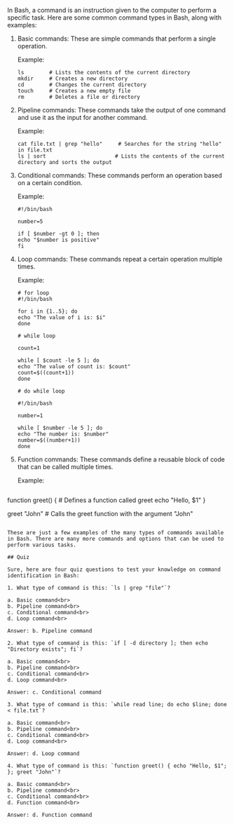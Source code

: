 In Bash, a command is an instruction given to the computer to perform a specific task. Here are some common command types in Bash, along with examples:

1. Basic commands: These are simple commands that perform a single operation.

   Example:
   
   ```
   ls        # Lists the contents of the current directory
   mkdir     # Creates a new directory
   cd        # Changes the current directory
   touch     # Creates a new empty file
   rm        # Deletes a file or directory
   ```
   
2. Pipeline commands: These commands take the output of one command and use it as the input for another command.

   Example:
   
   ```
   cat file.txt | grep "hello"     # Searches for the string "hello" in file.txt
   ls | sort                      # Lists the contents of the current directory and sorts the output
   ```
   
3. Conditional commands: These commands perform an operation based on a certain condition.

   Example:
   
   ```
   #!/bin/bash

   number=5

   if [ $number -gt 0 ]; then
   echo "$number is positive"
   fi
   ```
   
4. Loop commands: These commands repeat a certain operation multiple times.

   Example:
   
   ```
   # for loop
   #!/bin/bash

   for i in {1..5}; do
   echo "The value of i is: $i"
   done
   
   # while loop 

   count=1

   while [ $count -le 5 ]; do
   echo "The value of count is: $count"
   count=$((count+1))
   done

   # do while loop

   #!/bin/bash

   number=1

   while [ $number -le 5 ]; do
   echo "The number is: $number"
   number=$((number+1))
   done

   ```
   
5. Function commands: These commands define a reusable block of code that can be called multiple times.

   Example:
   
   ```
  function greet() {             # Defines a function called greet
       echo "Hello, $1"
   }
   
   greet "John"                   # Calls the greet function with the argument "John"
   ```
   
These are just a few examples of the many types of commands available in Bash. There are many more commands and options that can be used to perform various tasks.

## Quiz

Sure, here are four quiz questions to test your knowledge on command identification in Bash:

1. What type of command is this: `ls | grep "file"`?

   a. Basic command<br>
   b. Pipeline command<br>
   c. Conditional command<br>
   d. Loop command<br>
   
   Answer: b. Pipeline command

2. What type of command is this: `if [ -d directory ]; then echo "Directory exists"; fi`?

   a. Basic command<br>
   b. Pipeline command<br>
   c. Conditional command<br>
   d. Loop command<br>
   
   Answer: c. Conditional command

3. What type of command is this: `while read line; do echo $line; done < file.txt`?

   a. Basic command<br>
   b. Pipeline command<br>
   c. Conditional command<br>
   d. Loop command<br>
   
   Answer: d. Loop command

4. What type of command is this: `function greet() { echo "Hello, $1"; }; greet "John"`?

   a. Basic command<br>
   b. Pipeline command<br>
   c. Conditional command<br>
   d. Function command<br>
   
   Answer: d. Function command